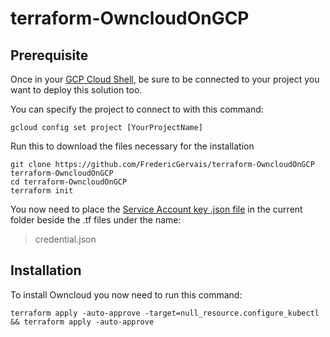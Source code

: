 # terraform-OwncloudOnGCP

## Prerequisite

Once in your [GCP Cloud Shell](https://console.cloud.google.com/home/dashboard?cloudshell=true), be sure to be connected to your project you want to deploy this solution too.

You can specify the project to connect to with this command:
```
gcloud config set project [YourProjectName]
```

Run this to download the files necessary for the installation
```
git clone https://github.com/FredericGervais/terraform-OwncloudOnGCP terraform-OwncloudOnGCP
cd terraform-OwncloudOnGCP
terraform init
```

You now need to place the [Service Account key .json file](https://learn.hashicorp.com/terraform/gcp/build) in the current folder beside the .tf files under the name:
> credential.json

## Installation

To install Owncloud you now need to run this command:
```
terraform apply -auto-approve -target=null_resource.configure_kubectl && terraform apply -auto-approve
```
